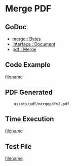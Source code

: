 # Merge PDF

## GoDoc
* [merge : Bytes](https://pkg.go.dev/github.com/chioshinu/maroto/v2/pkg/merge#Bytes)
* [interface : Document](https://pkg.go.dev/github.com/chioshinu/maroto/v2/pkg/core#Document)
* [pdf : Merge](https://pkg.go.dev/github.com/chioshinu/maroto/v2/pkg/core#Pdf.Merge)

## Code Example
[filename](../../assets/examples/mergepdf/v2/main.go  ':include :type=code')

## PDF Generated
```pdf
	assets/pdf/mergepdfv2.pdf
```

## Time Execution
[filename](../../assets/text/mergepdfv2.txt  ':include :type=code')

## Test File
[filename](https://raw.githubusercontent.com/johnfercher/maroto/master/test/maroto/examples/mergepdf.json  ':include :type=code')